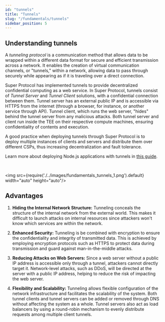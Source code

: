 ```yaml
---
id: "tunnels"
title: "Tunnels"
slug: "/fundamentals/tunnels"
sidebar_position: 5
---
```


## Understanding tunnels

A *tunneling protocol* is a communication method that allows data to be wrapped within a different data format for secure and efficient transmission across a network. It enables the creation of virtual communication channels, or "tunnels," within a network, allowing data to pass through securely while appearing as if it is traveling over a direct connection.

Super Protocol has implemented tunnels to provide decentralized confidential computing as a web service. In Super Protocol, tunnels consist of *Tunnel Server* and *Tunnel Client* solutions, with a confidential conneсtion between them. Tunnel server has an external public IP and is accessible via HTTPS from the internet (through a browser, for instance, or another service through API). Tunnel client, which runs the web server, "hides" behind the tunnel server from any malicious attacks. Both tunnel server and client run inside the TEE on their respective compute machines, ensuring confidentiality of contents and execution.

A good practice when deploying tunnels through Super Protocol is to deploy multiple instances of clients and servers and distribute them over different CSPs, thus increasing decentralization and fault tolerance. 

Learn more about deploying Node.js applications with tunnels in [this guide](/developers/deployment_guides/tunnels).

<br/>

<img src={require('./../images/fundamentals_tunnels_1.png').default} width="auto" height="auto"/>

## Advantages

1. **Hiding the Internal Network Structure:** Tunneling conceals the structure of the internal network from the external world. This makes it difficult to launch attacks on internal resources since attackers won't know which services are within the network.

2. **Enhanced Security:** Tunneling is be combined with encryption to ensure the confidentiality and integrity of transmitted data. This is achieved by employing encryption protocols such as HTTPS to protect data during transmission and guard against man-in-the-middle attacks.

3. **Reducing Attacks on Web Servers:** Since a web server without a public IP address is accessible only through a tunnel, attackers cannot directly target it. Network-level attacks, such as DDoS, will be directed at the server with a public IP address, helping to reduce the risk of impacting the web server.

4. **Flexibility and Scalability:** Tunneling allows flexible configuration of the network infrastructure and facilitates the scalability of the system. Both tunnel clients and tunnel servers can be added or removed through DNS without affecting the system as a whole. Tunnel servers also act as load balancers by using a round-robin mechanism to evenly distribute requests among multiple client tunnels.














